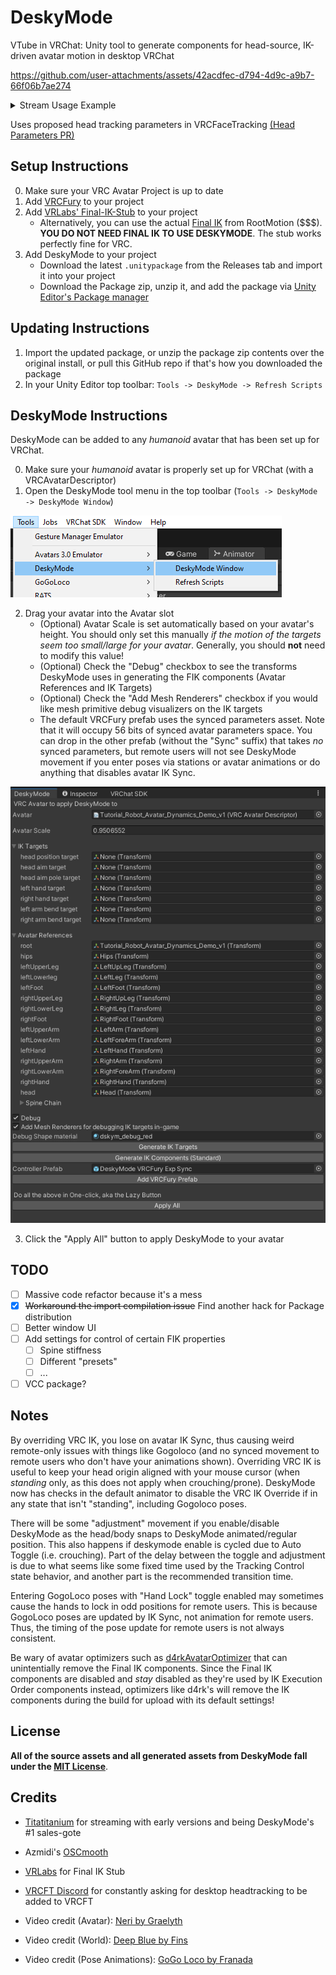 # DeskyMode

VTube in VRChat: 
Unity tool to generate components for head-source, IK-driven avatar motion in desktop VRChat 

https://github.com/user-attachments/assets/42acdfec-d794-4d9c-a9b7-66f06b7ae274

<details>
<summary>Stream Usage Example</summary>
<br>

https://github.com/user-attachments/assets/848ec761-f197-428c-b576-34f5eea21680
</details>

Uses proposed head tracking parameters in VRCFaceTracking [(Head Parameters PR)](https://github.com/benaclejames/VRCFaceTracking/pull/248)

## Setup Instructions

0. Make sure your VRC Avatar Project is up to date 
1. Add [VRCFury](https://vrcfury.com/download) to your project
2. Add [VRLabs' Final-IK-Stub](https://github.com/VRLabs/Final-IK-Stub) to your project
   - Alternatively, you can use the actual [Final IK](https://assetstore.unity.com/packages/tools/animation/final-ik-14290) from RootMotion ($$$). **YOU DO NOT NEED FINAL IK TO USE DESKYMODE**. The stub works perfectly fine for VRC. 
3. Add DeskyMode to your project
   - Download the latest `.unitypackage` from the Releases tab and import it into your project
   - Download the Package zip, unzip it, and add the package via [Unity Editor's Package manager](https://docs.unity3d.com/2022.3/Documentation/Manual/upm-ui-local.html)

## Updating Instructions

1. Import the updated package, or unzip the package zip contents over the original install, or pull this GitHub repo if that's how you downloaded the package
2. In your Unity Editor top toolbar: `Tools -> DeskyMode -> Refresh Scripts`

## DeskyMode Instructions

DeskyMode can be added to any *humanoid* avatar that has been set up for VRChat. 

0. Make sure your *humanoid* avatar is properly set up for VRChat (with a VRCAvatarDescriptor)
1. Open the DeskyMode tool menu in the top toolbar (`Tools -> DeskyMode -> DeskyMode Window`)

![toolbar](imgs/toolbar.png)

2. Drag your avatar into the Avatar slot 
   - (Optional) Avatar Scale is set automatically based on your avatar's height. You should only set this manually *if the motion of the targets seem too small/large for your avatar*. Generally, you should **not** need to modify this value!
   - (Optional) Check the "Debug" checkbox to see the transforms DeskyMode uses in generating the FIK components (Avatar References and IK Targets)
   - (Optional) Check the "Add Mesh Renderers" checkbox if you would like mesh primitive debug visualizers on the IK targets
   - The default VRCFury prefab uses the synced parameters asset. Note that it will occupy 56 bits of synced avatar parameters space. You can drop in the other prefab (without the "Sync" suffix) that takes *no* synced parameters, but remote users will not see DeskyMode movement if you enter poses via stations or avatar animations or do anything that disables avatar IK Sync. 

![DeskyMode Window](imgs/dskym_window.png)

3. Click the "Apply All" button to apply DeskyMode to your avatar

## TODO

 - [ ] Massive code refactor because it's a mess
 - [x] ~~Workaround the import compilation issue~~ Find another hack for Package distribution
 - [ ] Better window UI 
 - [ ] Add settings for control of certain FIK properties
    - [ ] Spine stiffness
    - [ ] Different "presets" 
    - [ ] ...
 - [ ] VCC package? 

## Notes

By overriding VRC IK, you lose on avatar IK Sync, thus causing weird remote-only issues with things like Gogoloco (and no synced movement to remote users who don't have your animations shown). 
Overriding VRC IK is useful to keep your head origin aligned with your mouse cursor (when *standing* only, as this does not apply when crouching/prone).
DeskyMode now has checks in the default animator to disable the VRC IK Override if in any state that isn't "standing", including Gogoloco poses. 

There will be some "adjustment" movement if you enable/disable DeskyMode as the head/body snaps to DeskyMode animated/regular position. This also happens if deskymode enable is cycled due to Auto Toggle (i.e. crouching). 
Part of the delay between the toggle and adjustment is due to what seems like some fixed time used by the Tracking Control state behavior, and another part is the recommended transition time. 

Entering GogoLoco poses with "Hand Lock" toggle enabled may sometimes cause the hands to lock in odd positions for remote users. This is because GogoLoco poses are updated by IK Sync, not animation for remote users. 
Thus, the timing of the pose update for remote users is not always consistent. 

Be wary of avatar optimizers such as [d4rkAvatarOptimizer](https://github.com/d4rkc0d3r/d4rkAvatarOptimizer/tree/main) that can unintentially remove the Final IK components. 
Since the Final IK components are disabled and *stay* disabled as they're used by IK Execution Order components instead, optimizers like d4rk's will remove the IK components during the build for upload with its default settings!
  
## License

**All of the source assets and all generated assets from DeskyMode fall under the [MIT License](https://github.com/kusomaigo/DeskyMode/blob/main/LICENSE)**.

## Credits

- [Titatitanium](https://www.twitch.tv/titatitanium) for streaming with early versions and being DeskyMode's #1 sales-gote
- Azmidi's [OSCmooth](https://github.com/regzo2/OSCmooth)
- [VRLabs](https://vrlabs.dev/) for Final IK Stub
- [VRCFT Discord](https://discord.gg/vrcft) for constantly asking for desktop headtracking to be added to VRCFT

- Video credit (Avatar): [Neri by Graelyth](https://graelyth.gumroad.com/l/rqenf)
- Video credit (World): [Deep Blue by Fins](https://vrchat.com/home/world/wrld_f7a383bc-c925-4696-85c2-2996c0a40112/info)
- Video credit (Pose Animations): [GoGo Loco by Franada](https://www.gogoloco.net/)
